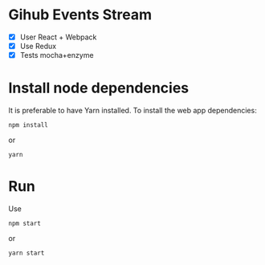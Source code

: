 # Gihub Events Stream

- [x] User React + Webpack
- [x] Use Redux
- [x] Tests mocha+enzyme

# Install node dependencies

It is preferable to have Yarn installed.
To install the web app dependencies:

```
npm install
```

or 

```
yarn
```

# Run

Use 

```
npm start
```

or 

```
yarn start
```

